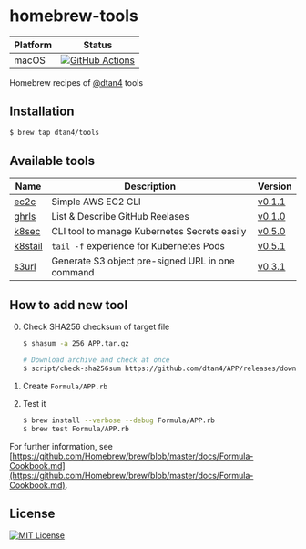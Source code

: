 # homebrew-tools

| Platform | Status |
|----------|--------|
| macOS | [![GitHub Actions](https://github.com/dtan4/homebrew-tools/workflows/Test%20on%20macOS/badge.svg)](https://github.com/dtan4/homebrew-tools/actions?query=workflow%3A%22Test+on+macOS%22+branch%3A%22master%22) |

Homebrew recipes of [@dtan4](https://github.com/dtan4) tools

## Installation

```bash
$ brew tap dtan4/tools
```

## Available tools

| Name | Description | Version |
|------|-------------|---------|
| [ec2c](https://github.com/dtan4/ec2c) | Simple AWS EC2 CLI | [v0.1.1](https://github.com/dtan4/ec2c/releases/tag/v0.1.1) |
| [ghrls](https://github.com/dtan4/ghrls) | List & Describe GitHub Reelases | [v0.1.0](https://github.com/dtan4/ghrls/releases/tag/v0.1.0) |
| [k8sec](https://github.com/dtan4/k8sec) | CLI tool to manage Kubernetes Secrets easily | [v0.5.0](https://github.com/dtan4/k8sec/releases/tag/v0.5.0) |
| [k8stail](https://github.com/dtan4/k8stail) | `tail -f` experience for Kubernetes Pods | [v0.5.1](https://github.com/dtan4/k8stail/releases/tag/v0.5.1) |
| [s3url](https://github.com/dtan4/s3url) | Generate S3 object pre-signed URL in one command | [v0.3.1](https://github.com/dtan4/s3url/releases/tag/v0.3.1) |

## How to add new tool

0. Check SHA256 checksum of target file

   ```bash
   $ shasum -a 256 APP.tar.gz

   # Download archive and check at once
   $ script/check-sha256sum https://github.com/dtan4/APP/releases/downloads/v0.1.2/APP.tar.gz
   ```

0. Create `Formula/APP.rb`
0. Test it

    ```bash
   $ brew install --verbose --debug Formula/APP.rb
   $ brew test Formula/APP.rb
   ```

For further information, see [https://github.com/Homebrew/brew/blob/master/docs/Formula-Cookbook.md](https://github.com/Homebrew/brew/blob/master/docs/Formula-Cookbook.md).

## License

[![MIT License](http://img.shields.io/badge/license-MIT-blue.svg?style=flat)](LICENSE)
